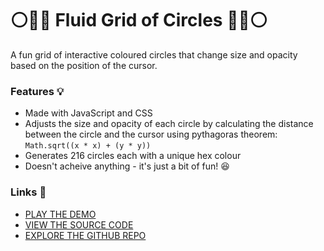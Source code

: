 # ⚪🔴🔵 Fluid Grid of Circles 🔵🔴⚪

A fun grid of interactive coloured circles that change size and opacity based on the position of the cursor.

### Features 💡
- Made with JavaScript and CSS
- Adjusts the size and opacity of each circle by calculating the distance between the circle and the cursor using pythagoras theorem: `Math.sqrt((x * x) + (y * y))` 
- Generates 216 circles each with a unique hex colour
- Doesn't acheive anything - it's just a bit of fun! 😆

### Links 🔗
- [PLAY THE DEMO](https://js-interactive-grid-of-morphing-balls.rolandjlevy.repl.co/)
- [VIEW THE SOURCE CODE](https://repl.it/@RolandJLevy/js-interactive-grid-of-coloured-circles)
- [EXPLORE THE GITHUB REPO]()
